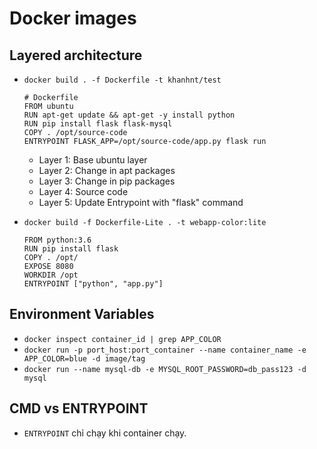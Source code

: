 # Docker images
## Layered architecture
- `docker build . -f Dockerfile -t khanhnt/test`

    ```
    # Dockerfile
    FROM ubuntu
    RUN apt-get update && apt-get -y install python
    RUN pip install flask flask-mysql
    COPY . /opt/source-code
    ENTRYPOINT FLASK_APP=/opt/source-code/app.py flask run
    ```
    + Layer 1: Base ubuntu layer
    + Layer 2: Change in apt packages
    + Layer 3: Change in pip packages
    + Layer 4: Source code
    + Layer 5: Update Entrypoint with "flask" command
- `docker build -f Dockerfile-Lite . -t webapp-color:lite`
    ```
    FROM python:3.6
    RUN pip install flask
    COPY . /opt/
    EXPOSE 8080
    WORKDIR /opt
    ENTRYPOINT ["python", "app.py"]
    ```

## Environment Variables
- `docker inspect container_id | grep APP_COLOR`
- `docker run -p port_host:port_container --name container_name -e APP_COLOR=blue -d image/tag`
- `docker run --name mysql-db -e MYSQL_ROOT_PASSWORD=db_pass123 -d mysql`

## CMD vs ENTRYPOINT
- `ENTRYPOINT` chỉ chạy khi container chạy.




